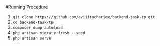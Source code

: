 #Running Procedure

1. `git clone https://github.com/avijitacharjee/backend-task-tp.git`
2. `cd backend-task-tp`
2. `composer dump-autoload`
3. `php artisan migrate:fresh --seed`
4. `php artisan serve`
